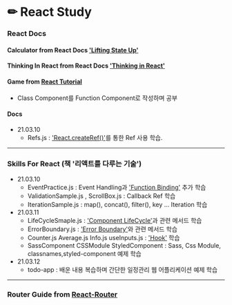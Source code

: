 # ✏ React Study

### React Docs 
#### Calculator from React Docs ['Lifting State Up'](https://reactjs.org/docs/lifting-state-up.html)

#### Thinking In React from React Docs ['Thinking in React'](https://reactjs.org/docs/thinking-in-react.html)

#### Game from [React Tutorial](https://reactjs.org/tutorial/tutorial.html)
- Class Component를 Function Component로 작성하며 공부

#### Docs 
+ 21.03.10
    - Refs.js : ['React.createRef()'](https://ko.reactjs.org/docs/refs-and-the-dom.html)를 통한 Ref 사용 학습.
***

### Skills For React (책 '리액트를 다루는 기술')
+ 21.03.10
    - EventPractice.js : Event Handling과 ['Function Binding'](https://developer.mozilla.org/ko/docs/Web/JavaScript/Reference/Global_Objects/Function/bind) 추가 학습
    - ValidationSample.js , ScrollBox.js : Callback Ref 학습
    - IterationSample.js : map(), concat(), filter(), key ... Iteration 학습
+ 21.03.11
    - LifeCycleSmaple.js : ['Component LifeCycle'](https://ko.reactjs.org/docs/react-component.html#the-component-lifecycle)과 관련 메서드 학습
    - ErrorBoundary.js : ['Error Boundary'](https://ko.reactjs.org/docs/react-component.html#error-boundaries)와 관련 메서드 학습
    - Counter.js Average.js Info.js useInputs.js : ['Hook'](https://ko.reactjs.org/docs/hooks-reference.html) 학습
    - SassComponent CSSModule StyledComponent : Sass, Css Module, classnames,styled-component 예제 학습
+ 21.03.12
    - todo-app : 배운 내용 복습하며 간단한 일정관리 웹 어플리케이션 예제 학습
***

### Router Guide from [React-Router](https://reactrouter.com/)